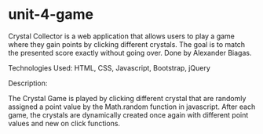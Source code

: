 # unit-4-game
Crystal Collector is a web application that allows users to play a game where they gain points by clicking different crystals. The goal is to match the presented score exactly without going over. Done by Alexander Biagas.

Technologies Used: HTML, CSS, Javascript, Bootstrap, jQuery

Description:

The Crystal Game is played by clicking different crystal that are randomly assigned a point value by the Math.random function in javascript. After each game, the crystals are dynamically created once again with different point values and new on click functions.


 
